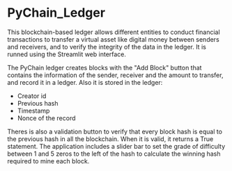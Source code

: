 # PyChain_Ledger

This blockchain-based ledger allows different entities to conduct financial transactions to transfer a virtual asset like digital money between senders and receivers, and to verify the integrity of the data in the ledger.
It is runned using the Streamlit web interface.

The PyChain ledger creates blocks with the "Add Block" button  that contains the information of the sender, receiver and the amount to transfer, and record it in a ledger. 
Also it is stored in the ledger: 
- Creator id 
- Previous hash
- Timestamp 
- Nonce of the record

Theres is also a validation button to verify that every block hash is equal to the previous hash in all the blockchain. When it is valid, it returns a True statement.
The application includes a slider bar to set the grade of difficulty between 1 and 5 zeros to the left of the hash to calculate the winning hash required to mine each block.
